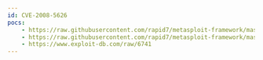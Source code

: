 ```yaml
---
id: CVE-2008-5626
pocs:
    - https://raw.githubusercontent.com/rapid7/metasploit-framework/master/modules/auxiliary/dos/windows/ftp/xmeasy560_nlst.rb
    - https://raw.githubusercontent.com/rapid7/metasploit-framework/master/modules/auxiliary/dos/windows/ftp/xmeasy570_nlst.rb
    - https://www.exploit-db.com/raw/6741
---
```


